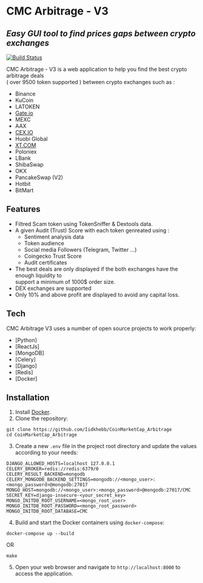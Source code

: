 <h1 class="code-line" data-line-start=0 data-line-end=1 ><a id="CMC_Arbitrage__V3_0"></a>CMC Arbitrage - V3</h1>
<h2 class="code-line" data-line-start=1 data-line-end=2 ><a id="_Easy_GUI_tool_to_find_prices_gaps_between_crypto_exchanges__1"></a><em>Easy GUI tool to find prices gaps between crypto exchanges</em></h2>
<p class="has-line-data" data-line-start="4" data-line-end="5"><a href="https://travis-ci.org/joemccann/dillinger"><img src="https://travis-ci.org/joemccann/dillinger.svg?branch=master" alt="Build Status"></a></p>
<p class="has-line-data" data-line-start="6" data-line-end="8">CMC Arbitrage - V3  is a web application to help you find the best crypto arbitrage deals<br>
( over 9500 token supported ) between crypto exchanges such as :</p>
<ul>
<li class="has-line-data" data-line-start="8" data-line-end="9">Binance</li>
<li class="has-line-data" data-line-start="9" data-line-end="10">KuCoin</li>
<li class="has-line-data" data-line-start="10" data-line-end="11">LATOKEN</li>
<li class="has-line-data" data-line-start="11" data-line-end="12"><a href="http://Gate.io">Gate.io</a></li>
<li class="has-line-data" data-line-start="12" data-line-end="13">MEXC</li>
<li class="has-line-data" data-line-start="13" data-line-end="14">AAX</li>
<li class="has-line-data" data-line-start="14" data-line-end="15"><a href="http://CEX.IO">CEX.IO</a></li>
<li class="has-line-data" data-line-start="15" data-line-end="16">Huobi Global</li>
<li class="has-line-data" data-line-start="16" data-line-end="17"><a href="http://XT.COM">XT.COM</a></li>
<li class="has-line-data" data-line-start="17" data-line-end="18">Poloniex</li>
<li class="has-line-data" data-line-start="18" data-line-end="19">LBank</li>
<li class="has-line-data" data-line-start="19" data-line-end="20">ShibaSwap</li>
<li class="has-line-data" data-line-start="20" data-line-end="21">OKX</li>
<li class="has-line-data" data-line-start="21" data-line-end="22">PancakeSwap (V2)</li>
<li class="has-line-data" data-line-start="22" data-line-end="23">Hotbit</li>
<li class="has-line-data" data-line-start="23" data-line-end="24">BitMart</li>
</ul>
<h2 class="code-line" data-line-start=28 data-line-end=29 ><a id="Features_28"></a>Features</h2>
<ul>
<li class="has-line-data" data-line-start="30" data-line-end="31">Filtred Scam token using TokenSniffer &amp; Dextools data.</li>
<li class="has-line-data" data-line-start="31" data-line-end="37">A given Audit (Trust) Score with each token genreated using :
<ul>
<li class="has-line-data" data-line-start="32" data-line-end="33">Sentiment analysis data</li>
<li class="has-line-data" data-line-start="33" data-line-end="34">Token audience</li>
<li class="has-line-data" data-line-start="34" data-line-end="35">Social media Followers (Telegram, Twitter …)</li>
<li class="has-line-data" data-line-start="35" data-line-end="36">Coingecko Trust Score</li>
<li class="has-line-data" data-line-start="36" data-line-end="37">Audit certificates</li>
</ul>
</li>
<li class="has-line-data" data-line-start="37" data-line-end="39">The best deals are only displayed if the both exchanges have the enough liquidity to<br>
support a minimum of 1000$ order size.</li>
<li class="has-line-data" data-line-start="39" data-line-end="40">DEX exchanges are supported</li>
<li class="has-line-data" data-line-start="40" data-line-end="41">Only 10% and above profit are displayed to avoid any capital loss.</li>
</ul>
<h2 class="code-line" data-line-start=43 data-line-end=44 ><a id="Tech_43"></a>Tech</h2>
<p class="has-line-data" data-line-start="44" data-line-end="45">CMC Arbitrage V3 uses a number of open source projects to work properly:</p>
<ul>
<li class="has-line-data" data-line-start="46" data-line-end="47">[Python]</li>
<li class="has-line-data" data-line-start="47" data-line-end="48">[ReactJs]</li>
<li class="has-line-data" data-line-start="48" data-line-end="49">[MongoDB]</li>
<li class="has-line-data" data-line-start="49" data-line-end="50">[Celery]</li>
<li class="has-line-data" data-line-start="50" data-line-end="51">[Django]</li>
<li class="has-line-data" data-line-start="50" data-line-end="51">[Redis]</li>
<li class="has-line-data" data-line-start="51" data-line-end="53">[Docker]</li>
</ul>

## Installation

1. Install [Docker](https://www.docker.com/).
2. Clone the repository:

```
git clone https://github.com/Iidkhebb/CoinMarketCap_Arbitrage
cd CoinMarketCap_Arbitrage
```

3. Create a new `.env` file in the project root directory and update the values according to your needs:

```
DJANGO_ALLOWED_HOSTS=localhost 127.0.0.1
CELERY_BROKER=redis://redis:6379/0
CELERY_RESULT_BACKEND=mongodb
CELERY_MONGODB_BACKEND_SETTINGS=mongodb://<mongo_user>:<mongo_password>@mongodb:27017
MONGO_HOST=mongodb://<mongo_user>:<mongo_password>@mongodb:27017/CMC
SECRET_KEY=django-insecure-<your_secret_key>
MONGO_INITDB_ROOT_USERNAME=<mongo_root_user>
MONGO_INITDB_ROOT_PASSWORD=<mongo_root_password>
MONGO_INITDB_ROOT_DATABASE=CMC

```

4. Build and start the Docker containers using `docker-compose`:

```
docker-compose up --build
```

OR

```
make
```

5. Open your web browser and navigate to `http://localhost:8000` to access the application.
